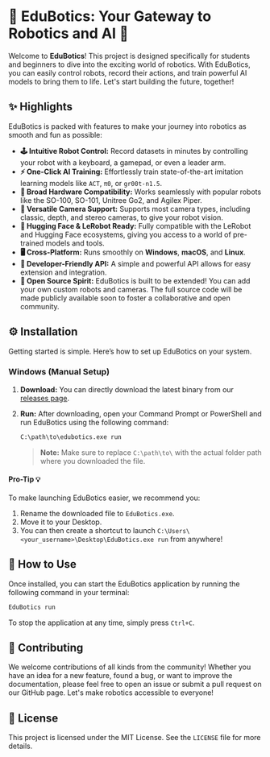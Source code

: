 # 🤖 EduBotics: Your Gateway to Robotics and AI 🚀

Welcome to **EduBotics**! This project is designed specifically for students and beginners to dive into the exciting world of robotics. With EduBotics, you can easily control robots, record their actions, and train powerful AI models to bring them to life. Let's start building the future, together!

## ✨ Highlights

EduBotics is packed with features to make your journey into robotics as smooth and fun as possible:

*   **🕹️ Intuitive Robot Control:** Record datasets in minutes by controlling your robot with a keyboard, a gamepad, or even a leader arm.
*   **⚡ One-Click AI Training:** Effortlessly train state-of-the-art imitation learning models like `ACT`, `π0`, or `gr00t-n1.5`.
*   **🦾 Broad Hardware Compatibility:** Works seamlessly with popular robots like the SO-100, SO-101, Unitree Go2, and Agilex Piper.
*   **📸 Versatile Camera Support:** Supports most camera types, including classic, depth, and stereo cameras, to give your robot vision.
*   **🤗 Hugging Face & LeRobot Ready:** Fully compatible with the LeRobot and Hugging Face ecosystems, giving you access to a world of pre-trained models and tools.
*   **🖥️ Cross-Platform:** Runs smoothly on **Windows**, **macOS**, and **Linux**.
*   **🚪 Developer-Friendly API:** A simple and powerful API allows for easy extension and integration.
*   **🔌 Open Source Spirit:** EduBotics is built to be extended! You can add your own custom robots and cameras. The full source code will be made publicly available soon to foster a collaborative and open community.

## ⚙️ Installation

Getting started is simple. Here’s how to set up EduBotics on your system.

### Windows (Manual Setup)

1.  **Download:** You can directly download the latest binary from our [releases page](https://github.com/SvenDanilBorodun/EduBotics-Solutions/releases).
2.  **Run:** After downloading, open your Command Prompt or PowerShell and run EduBotics using the following command:

    ```bash
    C:\path\to\edubotics.exe run
    ```

    > **Note:** Make sure to replace `C:\path\to\` with the actual folder path where you downloaded the file.

#### **Pro-Tip 💡**

To make launching EduBotics easier, we recommend you:
1.  Rename the downloaded file to `EduBotics.exe`.
2.  Move it to your Desktop.
3.  You can then create a shortcut to launch `C:\Users\<your_username>\Desktop\EduBotics.exe run` from anywhere!

## 🚀 How to Use

Once installed, you can start the EduBotics application by running the following command in your terminal:

```bash
EduBotics run
```

To stop the application at any time, simply press `Ctrl+C`.

## 🤝 Contributing

We welcome contributions of all kinds from the community! Whether you have an idea for a new feature, found a bug, or want to improve the documentation, please feel free to open an issue or submit a pull request on our GitHub page. Let's make robotics accessible to everyone!

## 📜 License

This project is licensed under the MIT License. See the `LICENSE` file for more details.
